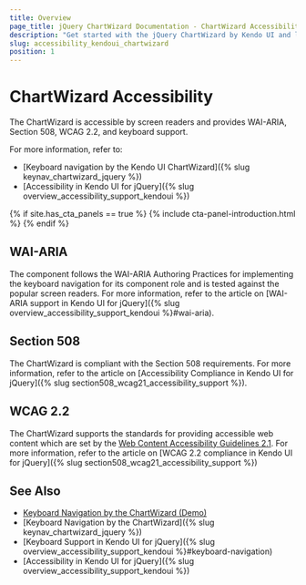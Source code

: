 ```yaml
---
title: Overview
page_title: jQuery ChartWizard Documentation - ChartWizard Accessibility
description: "Get started with the jQuery ChartWizard by Kendo UI and learn about its accessibility support for WAI-ARIA, Section 508, and WCAG 2.2."
slug: accessibility_kendoui_chartwizard
position: 1
---
```


# ChartWizard Accessibility

The ChartWizard is accessible by screen readers and provides WAI-ARIA, Section 508, WCAG 2.2, and keyboard support.

For more information, refer to:
* [Keyboard navigation by the Kendo UI ChartWizard]({% slug keynav_chartwizard_jquery %})
* [Accessibility in Kendo UI for jQuery]({% slug overview_accessibility_support_kendoui %})

{% if site.has_cta_panels == true %}
{% include cta-panel-introduction.html %}
{% endif %}

## WAI-ARIA

The component follows the WAI-ARIA Authoring Practices for implementing the keyboard navigation for its component role and is tested against the popular screen readers. For more information, refer to the article on [WAI-ARIA support in Kendo UI for jQuery]({% slug overview_accessibility_support_kendoui %}#wai-aria).

## Section 508

The ChartWizard is compliant with the Section 508 requirements. For more information, refer to the article on [Accessibility Compliance in Kendo UI for jQuery]({% slug section508_wcag21_accessibility_support %}).

## WCAG 2.2

The ChartWizard supports the standards for providing accessible web content which are set by the [Web Content Accessibility Guidelines 2.1](https://www.w3.org/TR/WCAG/). For more information, refer to the article on [WCAG 2.2 compliance in Kendo UI for jQuery]({% slug section508_wcag21_accessibility_support %})


## See Also

* [Keyboard Navigation by the ChartWizard (Demo)](https://demos.telerik.com/kendo-ui/chartwizard/keyboard-navigation)
* [Keyboard Navigation by the ChartWizard]({% slug keynav_chartwizard_jquery %})
* [Keyboard Support in Kendo UI for jQuery]({% slug overview_accessibility_support_kendoui %}#keyboard-navigation)
* [Accessibility in Kendo UI for jQuery]({% slug overview_accessibility_support_kendoui %})
